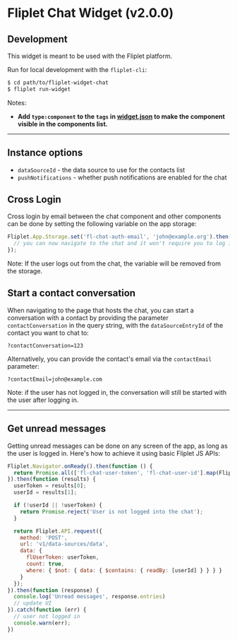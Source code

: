 # Fliplet Chat Widget (v2.0.0)

## Development

This widget is meant to be used with the Fliplet platform.

Run for local development with the `fliplet-cli`:

```bash
$ cd path/to/fliplet-widget-chat
$ fliplet run-widget
```

Notes:

- **Add `type:component` to the `tags` in [widget.json](./widget.json) to make the component visible in the components list.**

---

## Instance options

- `dataSourceId` - the data source to use for the contacts list
- `pushNotifications` - whether push notifications are enabled for the chat

## Cross Login

Cross login by email between the chat component and other components can be done by setting the following variable on the app storage:

```js
Fliplet.App.Storage.set('fl-chat-auth-email', 'john@example.org').then(function () {
  // you can now navigate to the chat and it won't require you to log in
});
```

Note: If the user logs out from the chat, the variable will be removed from the storage.

## Start a contact conversation

When navigating to the page that hosts the chat, you can start a conversation with a contact by providing the parameter `contactConversation` in the query string, with the `dataSourceEntryId` of the contact you want to chat to:

```
?contactConversation=123
```

Alternatively, you can provide the contact's email via the `contactEmail` parameter:

```
?contactEmail=john@example.com
```

Note: if the user has not logged in, the conversation will still be started with the user after logging in.

---

## Get unread messages

Getting unread messages can be done on any screen of the app, as long as the user is logged in.
Here's how to achieve it using basic Fliplet JS APIs:

```js
Fliplet.Navigator.onReady().then(function () {
  return Promise.all(['fl-chat-user-token', 'fl-chat-user-id'].map(Fliplet.App.Storage.get));
}).then(function (results) {
  userToken = results[0];
  userId = results[1];

  if (!userId || !userToken) {
    return Promise.reject('User is not logged into the chat');
  }

  return Fliplet.API.request({
    method: 'POST',
    url: 'v1/data-sources/data',
    data: {
      flUserToken: userToken,
      count: true,
      where: { $not: { data: { $contains: { readBy: [userId] } } } }
    }
  });
}).then(function (response) {
  console.log('Unread messages', response.entries)
  // update UI
}).catch(function (err) {
  // user not logged in
  console.warn(err);
})
```